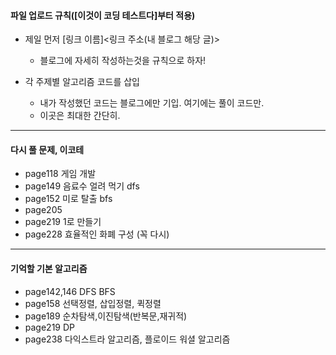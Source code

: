 #### 파일 업로드 규칙([이것이 코딩 테스트다]부터 적용)

- 제일 먼저 [링크 이름]<링크 주소(내 블로그 해당 글)>
    - 블로그에 자세히 작성하는것을 규칙으로 하자!
    
- 각 주제별 알고리즘 코드를 삽입
    - 내가 작성했던 코드는 블로그에만 기입. 여기에는 풀이 코드만.
    - 이곳은 최대한 간단히. 

--- 

#### 다시 풀 문제, 이코테  
- page118 게임 개발
- page149 음료수 얼려 먹기 dfs
- page152 미로 탈출 bfs
- page205
- page219 1로 만들기
- page228 효율적인 화폐 구성 (꼭 다시)



---

#### 기억할 기본 알고리즘
- page142,146 DFS BFS 
- page158 선택정렬, 삽입정렬, 퀵정렬
- page189 순차탐색,이진탐색(반복문,재귀적)
- page219 DP
- page238 다익스트라 알고리즘, 플로이드 워셜 알고리즘
